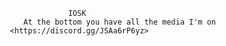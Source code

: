                                   IOSK
                         At the bottom you have all the media I'm on 
                      <https://discord.gg/JSAa6rP6yz>
